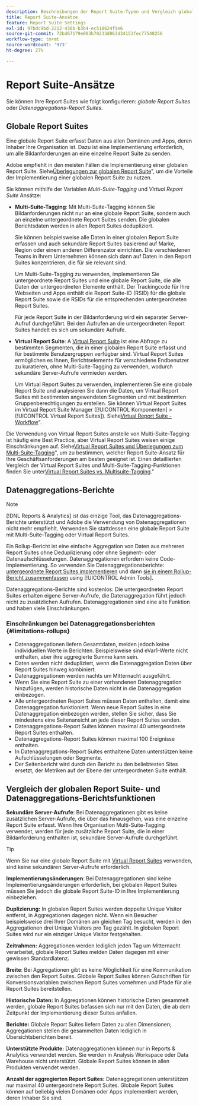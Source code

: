 ```yaml
---
description: Beschreibungen der Report Suite-Typen und Vergleich globaler Report Suites und Datenaggregations-Report Suites.
title: Report Suite-Ansätze
feature: Report Suite Settings
exl-id: 97bdc9bd-2212-436b-b3b4-ec518624f9e6
source-git-commit: 72bd67179e003b70233d863d34153fec77548256
workflow-type: tm+mt
source-wordcount: '973'
ht-degree: 27%

---
```


# Report Suite-Ansätze

<!-- change filename since page name changed? -->

Sie können Ihre Report Suites wie folgt konfigurieren: *globale Report Suites* oder *Datenaggregations-Report Suites*.

## Globale Report Suites

Eine globale Report Suite erfasst Daten aus allen Domänen und Apps, deren Inhaber Ihre Organisation ist. Dazu ist eine Implementierung erforderlich, um alle Bildanforderungen an eine einzelne Report Suite zu senden.

Adobe empfiehlt in den meisten Fällen die Implementierung einer globalen Report Suite. Siehe[Überlegungen zur globalen Report Suite](https://experienceleague.adobe.com/docs/analytics/implementation/prepare/global-rs.html)&quot;, um die Vorteile der Implementierung einer globalen Report Suite zu nutzen.

Sie können mithilfe der Variablen *Multi-Suite-Tagging* und *Virtual Report Suite* Ansätze:

* **Multi-Suite-Tagging**: Mit Multi-Suite-Tagging können Sie Bildanforderungen nicht nur an eine globale Report Suite, sondern auch an einzelne untergeordnete Report Suites senden. Die globalen Berichtsdaten werden in allen Report Suites dedupliziert.

   Sie können beispielsweise alle Daten in einer globalen Report Suite erfassen und auch sekundäre Report Suites basierend auf Marke, Region oder einem anderen Differenzator einrichten. Die verschiedenen Teams in Ihrem Unternehmen können sich dann auf Daten in den Report Suites konzentrieren, die für sie relevant sind.

   Um Multi-Suite-Tagging zu verwenden, implementieren Sie untergeordnete Report Suites und eine globale Report Suite, die alle Daten der untergeordneten Elemente enthält. Der Trackingcode für Ihre Webseiten und Apps enthält die Report Suite-ID (RSID) für die globale Report Suite sowie die RSIDs für die entsprechenden untergeordneten Report Suites.<!-- Wording/be more specific? And include any links? -->

   Für jede Report Suite in der Bildanforderung wird ein separater Server-Aufruf durchgeführt. Bei den Aufrufen an die untergeordneten Report Suites handelt es sich um sekundäre Aufrufe.

* **Virtual Report Suite**: A [Virtual Report Suite](/help/components/vrs/vrs-about.md) ist eine Abfrage zu bestimmten Segmenten, die in einer globalen Report Suite erfasst und für bestimmte Benutzergruppen verfügbar sind. Virtual Report Suites ermöglichen es Ihnen, Berichtselemente für verschiedene Endbenutzer zu kuratieren, ohne Multi-Suite-Tagging zu verwenden, wodurch sekundäre Server-Aufrufe vermieden werden.

   Um Virtual Report Suites zu verwenden, implementieren Sie eine globale Report Suite und analysieren Sie dann die Daten, um Virtual Report Suites mit bestimmten angewendeten Segmenten und mit bestimmten Gruppenberechtigungen zu erstellen. Sie können Virtual Report Suites im Virtual Report Suite Manager ([!UICONTROL Komponenten] > [!UICONTROL Virtual Report Suites]). Siehe[Virtual Report Suite - Workflow](/help/components/vrs/c-workflow-vrs/vrs-workflow.md)&quot;.

Die Verwendung von Virtual Report Suites anstelle von Multi-Suite-Tagging ist häufig eine Best Practice, aber Virtual Report Suites weisen einige Einschränkungen auf. Siehe[Virtual Report Suites und Überlegungen zum Multi-Suite-Tagging](/help/components/vrs/vrs-considerations.md)&quot;, um zu bestimmen, welcher Report Suite-Ansatz für Ihre Geschäftsanforderungen am besten geeignet ist. Einen detaillierten Vergleich der Virtual Report Suites und Multi-Suite-Tagging-Funktionen finden Sie unter[Virtual Report Suites vs. Multisuite-Tagging](/help/components/vrs/vrs-about.md#section_317E4D21CCD74BC38166D2F57D214F78).&quot;

## Datenaggregations-Berichte

>[!NOTE]
>
>[!DNL Reports & Analytics] ist das einzige Tool, das Datenaggregations-Berichte unterstützt und Adobe die Verwendung von Datenaggregationen nicht mehr empfiehlt. Verwenden Sie stattdessen eine globale Report Suite mit Multi-Suite-Tagging oder Virtual Report Suites.

Ein Rollup-Bericht ist eine einfache Aggregation von Daten aus mehreren Report Suites ohne Deduplizierung oder ohne Segment- oder Datenaufschlüsselungen. Datenaggregationen erfordern keine Code-Implementierung. So verwenden Sie Datenaggregationsberichte: [untergeordnete Report Suites implementieren](/help/admin/c-manage-report-suites/c-new-report-suite/t-create-a-report-suite.md) und dann [sie in einem Rollup-Bericht zusammenfassen](/help/admin/c-manage-report-suites/t-rollups.md) using [!UICONTROL Admin Tools].

Datenaggregations-Berichte sind kostenlos: Die untergeordneten Report Suites erhalten eigene Server-Aufrufe, die Datenaggregation führt jedoch nicht zu zusätzlichen Aufrufen. Datenaggregationen sind eine alte Funktion und haben viele Einschränkungen.

### Einschränkungen bei Datenaggregationsberichten {#limitations-rollups}

* Datenaggregationen liefern Gesamtdaten, melden jedoch keine individuellen Werte in Berichten. Beispielsweise sind eVar1-Werte nicht enthalten, aber ihre aggregierte Summe kann sein.
* Daten werden nicht dedupliziert, wenn die Datenaggregation Daten über Report Suites hinweg kombiniert.
* Datenaggregationen werden nachts um Mitternacht ausgeführt.
* Wenn Sie eine Report Suite zu einer vorhandenen Datenaggregation hinzufügen, werden historische Daten nicht in die Datenaggregation einbezogen.
* Alle untergeordneten Report Suites müssen Daten enthalten, damit eine Datenaggregation funktioniert. Wenn neue Report Suites in eine Datenaggregation einbezogen werden, stellen Sie sicher, dass Sie mindestens eine Seitenansicht an jede dieser Report Suites senden.
* Datenaggregations-Report Suites können maximal 40 untergeordnete Report Suites enthalten.
* Datenaggregations-Report Suites können maximal 100 Ereignisse enthalten.
* In Datenaggregations-Report Suites enthaltene Daten unterstützen keine Aufschlüsselungen oder Segmente.
* Der Seitenbericht wird durch den Bericht zu den beliebtesten Sites ersetzt, der Metriken auf der Ebene der untergeordneten Suite enthält.

## Vergleich der globalen Report Suite- und Datenaggregations-Berichtsfunktionen

**Sekundäre Server-Aufrufe**: Bei Datenaggregationen gibt es keine zusätzlichen Server-Aufrufe, die über das hinausgehen, was eine einzelne Report Suite erfasst. Wenn Ihre Organisation Multi-Suite-Tagging verwendet, werden für jede zusätzliche Report Suite, die in einer Bildanforderung enthalten ist, sekundäre Server-Aufrufe durchgeführt.

>[!TIP]
>
>Wenn Sie nur eine globale Report Suite mit [Virtual Report Suites](/help/components/vrs/vrs-considerations.md) verwenden, sind keine sekundären Server-Aufrufe erforderlich.

**Implementierungsänderungen**: Bei Datenaggregationen sind keine Implementierungsänderungen erforderlich, bei globalen Report Suites müssen Sie jedoch die globale Report Suite-ID in Ihre Implementierung einbeziehen.

**Duplizierung:** In globalen Report Suites werden doppelte Unique Visitor entfernt, in Aggregationen dagegen nicht. Wenn ein Besucher beispielsweise drei Ihrer Domänen am gleichen Tag besucht, werden in den Aggregationen drei Unique Visitors pro Tag gezählt. In globalen Report Suites wird nur ein einziger Unique Visitor festgehalten.

**Zeitrahmen:** Aggregationen werden lediglich jeden Tag um Mitternacht verarbeitet, globale Report Suites melden Daten dagegen mit einer gewissen Standardlatenz.

**Breite**: Bei Aggregationen gibt es keine Möglichkeit für eine Kommunikation zwischen den Report Suites. Globale Report Suites können Gutschriften für Konversionsvariablen zwischen Report Suites vornehmen und Pfade für alle Report Suites bereitstellen.

**Historische Daten:** In Aggregationen können historische Daten gesammelt werden, globale Report Suites befassen sich nur mit den Daten, die ab dem Zeitpunkt der Implementierung dieser Suites anfallen.

**Berichte:** Globale Report Suites liefern Daten zu allen Dimensionen; Aggregationen stellen die gesammelten Daten lediglich in Übersichtsberichten bereit.

**Unterstützte Produkte:** Datenaggregationen können nur in Reports &amp; Analytics verwendet werden. Sie werden in Analysis Workspace oder Data Warehouse nicht unterstützt. Globale Report Suites können in allen Produkten verwendet werden.

**Anzahl der aggregierten Report Suites:** Datenaggregationen unterstützen nur maximal 40 untergeordnete Report Suites. Globale Report Suites können auf beliebig vielen Domänen oder Apps implementiert werden, deren Inhaber Sie sind.
